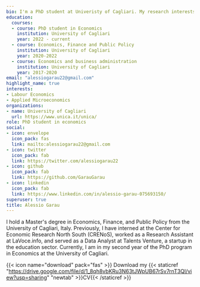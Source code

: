 ```yaml
---
bio: I'm a PhD student at Univeristy of Cagliari. My research interests include Spatial Economics, Economics of Growth and Labor Economics. Here you'll find post about things i learn and some personal opinions.
education:
  courses:
  - course: PhD student in Economics 
    institution: University of Cagliari
    year: 2022 - current
  - course: Economics, Finance and Public Policy
    institution: University of Cagliari
    year: 2020-2022
  - course: Economics and business administration
    institution: University of Cagliari
    year: 2017-2020
email: "alessiogarau22@gmail.com"
highlight_name: true
interests:
- Labour Economics
- Applied Microeconomics
organizations:
- name: University of Cagliari
  url: https://www.unica.it/unica/
role: PhD student in economics
social:
- icon: envelope
  icon_pack: fas
  link: mailto:alessiogarau22@gmail.com
- icon: twitter
  icon_pack: fab
  link: https://twitter.com/alessiogarau22
- icon: github
  icon_pack: fab
  link: https://github.com/GarauGarau
- icon: linkedin
  icon_pack: fab
  link: https://www.linkedin.com/in/alessio-garau-075693150/
superuser: true
title: Alessio Garau
---
```


I hold a Master's degree in Economics, Finance, and Public Policy from the University of Cagliari, Italy. Previously, I have interned at the Center for Economic Research North South (CRENoS), worked as a Research Assistant at LaVoce.info, and served as a Data Analyst at Talents Venture, a startup in the education sector. Currently, I am in my second year of the PhD program in Economics at the University of Cagliari.


{{< icon name="download" pack="fas" >}} Download my {{< staticref "https://drive.google.com/file/d/1_8qh8vbKRu3N63tJWpUB67rSv7rnT3Ql/view?usp=sharing" "newtab" >}}CV{{< /staticref >}}

